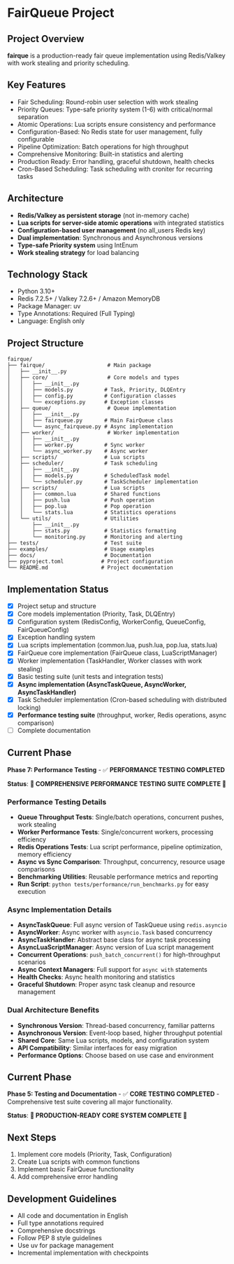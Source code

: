 # FairQueue Project

## Project Overview
**fairque** is a production-ready fair queue implementation using Redis/Valkey with work stealing and priority scheduling.

## Key Features
- Fair Scheduling: Round-robin user selection with work stealing
- Priority Queues: Type-safe priority system (1-6) with critical/normal separation
- Atomic Operations: Lua scripts ensure consistency and performance
- Configuration-Based: No Redis state for user management, fully configurable
- Pipeline Optimization: Batch operations for high throughput
- Comprehensive Monitoring: Built-in statistics and alerting
- Production Ready: Error handling, graceful shutdown, health checks
- Cron-Based Scheduling: Task scheduling with croniter for recurring tasks
## Architecture
- **Redis/Valkey as persistent storage** (not in-memory cache)
- **Lua scripts for server-side atomic operations** with integrated statistics
- **Configuration-based user management** (no all_users Redis key)
- **Dual implementation**: Synchronous and Asynchronous versions
- **Type-safe Priority system** using IntEnum
- **Work stealing strategy** for load balancing

## Technology Stack
- Python 3.10+
- Redis 7.2.5+ / Valkey 7.2.6+ / Amazon MemoryDB
- Package Manager: uv
- Type Annotations: Required (Full Typing)
- Language: English only

## Project Structure
```
fairque/
├── fairque/                    # Main package
│   ├── __init__.py
│   ├── core/                   # Core models and types
│   │   ├── __init__.py
│   │   ├── models.py          # Task, Priority, DLQEntry
│   │   ├── config.py          # Configuration classes
│   │   └── exceptions.py      # Exception classes
│   ├── queue/                  # Queue implementation
│   │   ├── __init__.py
│   │   ├── fairqueue.py       # Main FairQueue class
│   │   └── async_fairqueue.py # Async implementation
│   ├── worker/                 # Worker implementation
│   │   ├── __init__.py
│   │   ├── worker.py          # Sync worker
│   │   └── async_worker.py    # Async worker
│   ├── scripts/               # Lua scripts
│   ├── scheduler/             # Task scheduling
│   │   ├── __init__.py
│   │   ├── models.py          # ScheduledTask model
│   │   └── scheduler.py       # TaskScheduler implementation
│   ├── scripts/               # Lua scripts
│   │   ├── common.lua         # Shared functions
│   │   ├── push.lua           # Push operation
│   │   ├── pop.lua            # Pop operation
│   │   └── stats.lua          # Statistics operations
│   └── utils/                 # Utilities
│       ├── __init__.py
│       ├── stats.py           # Statistics formatting
│       └── monitoring.py      # Monitoring and alerting
├── tests/                     # Test suite
├── examples/                  # Usage examples
├── docs/                      # Documentation
├── pyproject.toml            # Project configuration
└── README.md                 # Project documentation
```

## Implementation Status
- [x] Project setup and structure
- [x] Core models implementation (Priority, Task, DLQEntry)
- [x] Configuration system (RedisConfig, WorkerConfig, QueueConfig, FairQueueConfig)
- [x] Exception handling system
- [x] Lua scripts implementation (common.lua, push.lua, pop.lua, stats.lua)
- [x] FairQueue core implementation (FairQueue class, LuaScriptManager)
- [x] Worker implementation (TaskHandler, Worker classes with work stealing)
- [x] Basic testing suite (unit tests and integration tests)
- [x] **Async implementation (AsyncTaskQueue, AsyncWorker, AsyncTaskHandler)**
- [x] Task Scheduler implementation (Cron-based scheduling with distributed locking)
- [x] **Performance testing suite** (throughput, worker, Redis operations, async comparison)
- [ ] Complete documentation

## Current Phase
**Phase 7: Performance Testing** - ✅ **PERFORMANCE TESTING COMPLETED**

**Status**: **🎉 COMPREHENSIVE PERFORMANCE TESTING SUITE COMPLETE 🎉**

### Performance Testing Details
- **Queue Throughput Tests**: Single/batch operations, concurrent pushes, work stealing
- **Worker Performance Tests**: Single/concurrent workers, processing efficiency
- **Redis Operations Tests**: Lua script performance, pipeline optimization, memory efficiency
- **Async vs Sync Comparison**: Throughput, concurrency, resource usage comparisons
- **Benchmarking Utilities**: Reusable performance metrics and reporting
- **Run Script**: `python tests/performance/run_benchmarks.py` for easy execution

### Async Implementation Details
- **AsyncTaskQueue**: Full async version of TaskQueue using `redis.asyncio`
- **AsyncWorker**: Async worker with `asyncio.Task` based concurrency
- **AsyncTaskHandler**: Abstract base class for async task processing
- **AsyncLuaScriptManager**: Async version of Lua script management
- **Concurrent Operations**: `push_batch_concurrent()` for high-throughput scenarios
- **Async Context Managers**: Full support for `async with` statements
- **Health Checks**: Async health monitoring and statistics
- **Graceful Shutdown**: Proper async task cleanup and resource management

### Dual Architecture Benefits
- **Synchronous Version**: Thread-based concurrency, familiar patterns
- **Asynchronous Version**: Event-loop based, higher throughput potential
- **Shared Core**: Same Lua scripts, models, and configuration system
- **API Compatibility**: Similar interfaces for easy migration
- **Performance Options**: Choose based on use case and environment

## Current Phase
**Phase 5: Testing and Documentation** - ✅ **CORE TESTING COMPLETED** - Comprehensive test suite covering all major functionality.

**Status**: **🎉 PRODUCTION-READY CORE SYSTEM COMPLETE 🎉**

## Next Steps
1. Implement core models (Priority, Task, Configuration)
2. Create Lua scripts with common functions
3. Implement basic FairQueue functionality
4. Add comprehensive error handling

## Development Guidelines
- All code and documentation in English
- Full type annotations required
- Comprehensive docstrings
- Follow PEP 8 style guidelines
- Use uv for package management
- Incremental implementation with checkpoints
